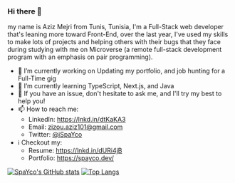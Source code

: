 ### Hi there 👋

my name is Aziz Mejri from Tunis, Tunisia, I'm a Full-Stack web developer that's leaning more toward Front-End, over the last year, I've used my skills to make lots of projects and helping others with their bugs that they face during studying with me on Microverse (a remote full-stack development program with an emphasis on pair programming).




- 🔭 I’m currently working on Updating my portfolio, and job hunting for a Full-Time gig
- 🌱 I’m currently learning TypeScript, Next.js, and Java
- 💬 If you have an issue, don't hesitate to ask me, and I'll try my best to help you!
- 📫 How to reach me:
  - LinkedIn: https://lnkd.in/dtKaKA3
  - Email: zizou.aziz101@gmail.com
  - Twitter: [@iSpaYco](https://twitter.com/iSpaYco)
- ℹ️ Checkout my: 
  - Resume: https://lnkd.in/dURi4jB
  - Portfolio: https://spayco.dev/


[![SpaYco's GitHub stats](https://github-readme-stats.vercel.app/api?username=Spayco&show_icons=true&theme=radical)](https://github.com/defoebrand/github-readme-stats) 
[![Top Langs](https://github-readme-stats.vercel.app/api/top-langs/?username=Spayco&show_icons=true&theme=radical&layout=compact)](https://github.com/defoebrand/github-readme-stats)

